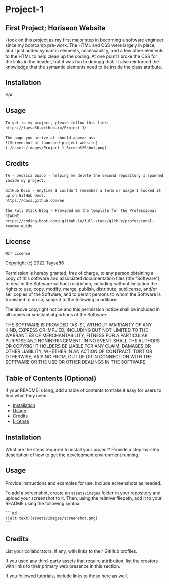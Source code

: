 # Project-1

## First Project; Horiseon Website

I took on this project as my first major step in becoming a software engineer since my bootcamp pre-work. The HTML and CSS were largely in place, and I just added symantic elements, accessability, and a few other elements to the HTML to help clean up the coding. At one point I broke the CSS for the links in the header, but it was fun to debugg that. It also reinforced the knowledge that the symantic elements need to be inside the class attribute.

## Installation
    N/A

## Usage
    To get to my project, please follow this link: https://taysa86.github.io/Project-1/

    The page you arrive at should appear as:
    ![Screenshot of launched project website](./assets/images/Project_1_Screen%20shot.png)
    
## Credits
    TA - Jessica Guico - helping me delete the second repository I spawned inside my project.

    GitHub Docs - Anytime I couldn't remember a term or usage I looked it up on GitHub Docs.
    https://docs.github.com/en

    The Full Stack Blog - Provided me the template for the Professional README. 
    https://coding-boot-camp.github.io/full-stack/github/professional-readme-guide

## License
    
    MIT License

Copyright (c) 2022 Taysa86

Permission is hereby granted, free of charge, to any person obtaining a copy
of this software and associated documentation files (the "Software"), to deal
in the Software without restriction, including without limitation the rights
to use, copy, modify, merge, publish, distribute, sublicense, and/or sell
copies of the Software, and to permit persons to whom the Software is
furnished to do so, subject to the following conditions:

The above copyright notice and this permission notice shall be included in all
copies or substantial portions of the Software.

THE SOFTWARE IS PROVIDED "AS IS", WITHOUT WARRANTY OF ANY KIND, EXPRESS OR
IMPLIED, INCLUDING BUT NOT LIMITED TO THE WARRANTIES OF MERCHANTABILITY,
FITNESS FOR A PARTICULAR PURPOSE AND NONINFRINGEMENT. IN NO EVENT SHALL THE
AUTHORS OR COPYRIGHT HOLDERS BE LIABLE FOR ANY CLAIM, DAMAGES OR OTHER
LIABILITY, WHETHER IN AN ACTION OF CONTRACT, TORT OR OTHERWISE, ARISING FROM,
OUT OF OR IN CONNECTION WITH THE SOFTWARE OR THE USE OR OTHER DEALINGS IN THE
SOFTWARE.
    



## Table of Contents (Optional)

If your README is long, add a table of contents to make it easy for users to find what they need.

- [Installation](#installation)
- [Usage](#usage)
- [Credits](#credits)
- [License](#license)

## Installation

What are the steps required to install your project? Provide a step-by-step description of how to get the development environment running.

## Usage

Provide instructions and examples for use. Include screenshots as needed.

To add a screenshot, create an `assets/images` folder in your repository and upload your screenshot to it. Then, using the relative filepath, add it to your README using the following syntax:

    ```md
    ![alt text](assets/images/screenshot.png)
    ```

## Credits

List your collaborators, if any, with links to their GitHub profiles.

If you used any third-party assets that require attribution, list the creators with links to their primary web presence in this section.

If you followed tutorials, include links to those here as well.



